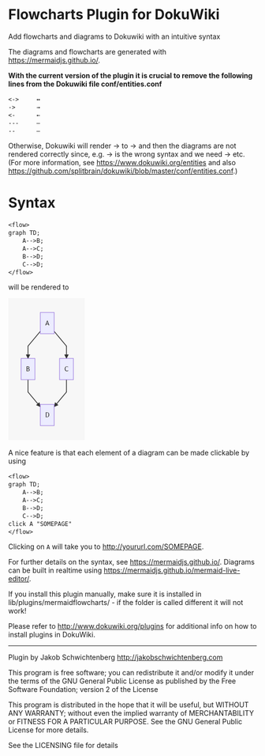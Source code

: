 # Flowcharts Plugin for DokuWiki


Add flowcharts and diagrams to Dokuwiki with an intuitive syntax

The diagrams and flowcharts are generated with https://mermaidjs.github.io/.

**With the current version of the plugin it is crucial to remove the following lines from the Dokuwiki file conf/entities.conf** 


```
<->     ↔
->      →
<-      ←
---     —
--      –
```

Otherwise, Dokuwiki will render -> to → and then the diagrams are not rendered correctly since, e.g. → is the wrong syntax and we need -> etc. (For more information, see https://www.dokuwiki.org/entities and also https://github.com/splitbrain/dokuwiki/blob/master/conf/entities.conf.)

# Syntax

```
<flow>
graph TD;
    A-->B;
    A-->C;
    B-->D;
    C-->D;
</flow>
```

will be rendered to

![example diagram](examplediagram.png)

A nice feature is that each element of a diagram can be made clickable by using

```
<flow>
graph TD;
    A-->B;
    A-->C;
    B-->D;
    C-->D;    
click A "SOMEPAGE"
</flow>
```
Clicking on `A` will take you to http://yoururl.com/SOMEPAGE. 

For further details on the syntax, see https://mermaidjs.github.io/. Diagrams can be built in realtime using https://mermaidjs.github.io/mermaid-live-editor/.

If you install this plugin manually, make sure it is installed in
lib/plugins/mermaidflowcharts/ - if the folder is called different it
will not work!

Please refer to http://www.dokuwiki.org/plugins for additional info
on how to install plugins in DokuWiki.

----
Plugin by Jakob Schwichtenberg http://jakobschwichtenberg.com

This program is free software; you can redistribute it and/or modify
it under the terms of the GNU General Public License as published by
the Free Software Foundation; version 2 of the License

This program is distributed in the hope that it will be useful,
but WITHOUT ANY WARRANTY; without even the implied warranty of
MERCHANTABILITY or FITNESS FOR A PARTICULAR PURPOSE.  See the
GNU General Public License for more details.

See the LICENSING file for details
